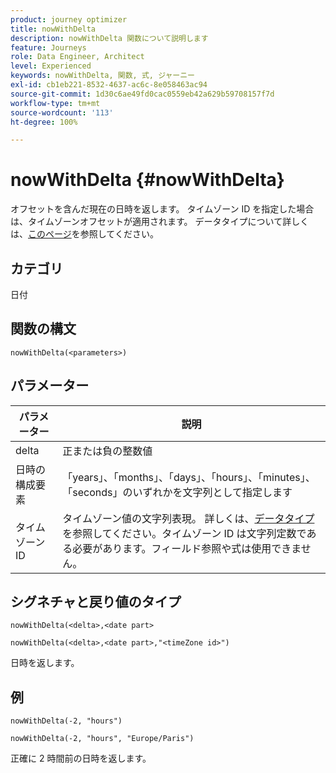 ```yaml
---
product: journey optimizer
title: nowWithDelta
description: nowWithDelta 関数について説明します
feature: Journeys
role: Data Engineer, Architect
level: Experienced
keywords: nowWithDelta, 関数, 式, ジャーニー
exl-id: cb1eb221-8532-4637-ac6c-8e058463ac94
source-git-commit: 1d30c6ae49fd0cac0559eb42a629b59708157f7d
workflow-type: tm+mt
source-wordcount: '113'
ht-degree: 100%

---
```


# nowWithDelta {#nowWithDelta}

オフセットを含んだ現在の日時を返します。 タイムゾーン ID を指定した場合は、タイムゾーンオフセットが適用されます。 データタイプについて詳しくは、[このページ](../expression/data-types.md)を参照してください。

## カテゴリ

日付

## 関数の構文

`nowWithDelta(<parameters>)`

## パラメーター

| パラメーター | 説明 |
|--- |--- |
| delta | 正または負の整数値 |
| 日時の構成要素 | 「years」、「months」、「days」、「hours」、「minutes」、「seconds」のいずれかを文字列として指定します |
| タイムゾーン ID | タイムゾーン値の文字列表現。 詳しくは、[データタイプ](../expression/data-types.md)を参照してください。タイムゾーン ID は文字列定数である必要があります。フィールド参照や式は使用できません。 |

## シグネチャと戻り値のタイプ

`nowWithDelta(<delta>,<date part>`

`nowWithDelta(<delta>,<date part>,"<timeZone id>")`

日時を返します。

## 例

`nowWithDelta(-2, "hours")`

`nowWithDelta(-2, "hours", "Europe/Paris")`

正確に 2 時間前の日時を返します。
